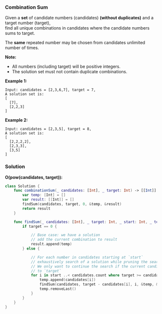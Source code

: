 
### Combination Sum

Given a __set__ of candidate numbers (candidates) __(without duplicates)__ and a target number (target),</br> 
find all unique combinations in candidates where the candidate numbers sums to target.

The __same__ repeated number may be chosen from candidates unlimited number of times.

__Note:__

* All numbers (including target) will be positive integers.
* The solution set must not contain duplicate combinations.

__Example 1:__
```
Input: candidates = [2,3,6,7], target = 7,
A solution set is:
[
  [7],
  [2,2,3]
]
```
__Example 2:__
```
Input: candidates = [2,3,5], target = 8,
A solution set is:
[
  [2,2,2,2],
  [2,3,3],
  [3,5]
]
```

### Solution
__O(pow(candidates, target)):__
```Swift
class Solution {
    func combinationSum(_ candidates: [Int], _ target: Int) -> [[Int]] {
        var temp: [Int] = []
        var result: [[Int]] = []
        findSum(candidates, target, 0, &temp, &result)
        return result
    }

    func findSum(_ candidates: [Int], _ target: Int, _ start: Int, _ temp: inout [Int], _ result: inout [[Int]]) {
        if target == 0 {

            // Base case: we have a solution
            // add the current combination to result
            result.append(temp)
        } else {

            // For each number in candidates starting at `start`
            // exhaustively search of a solution while pruning the search space.
            // We only want to continue the search if the current candidate is less than or equal
            // to `target`
            for i in start ..< candidates.count where target >= candidates[i] {
                temp.append(candidates[i])
                findSum(candidates, target - candidates[i], i, &temp, &result)
                temp.removeLast()
            }
        }
    }
}
```